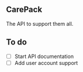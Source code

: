 CarePack
--------
The API to support them all.

To do
-----
- [ ] Start API documentation
- [ ] Add user account support
